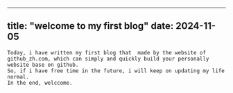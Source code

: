 
---
title: "welcome to my first blog"
date: 2024-11-05
---

    Today, i have written my first blog that  made by the website of github_zh.com, which can simply and quickly build your personally website base on github.
    So, if i have free time in the future, i will keep on updating my life normal.
    In the end, welccome.
